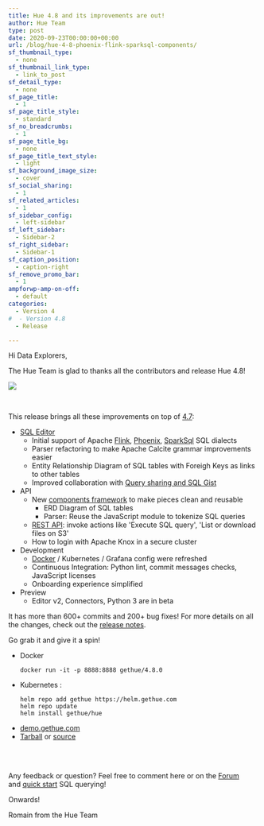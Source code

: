 ```yaml
---
title: Hue 4.8 and its improvements are out!
author: Hue Team
type: post
date: 2020-09-23T00:00:00+00:00
url: /blog/hue-4-8-phoenix-flink-sparksql-components/
sf_thumbnail_type:
  - none
sf_thumbnail_link_type:
  - link_to_post
sf_detail_type:
  - none
sf_page_title:
  - 1
sf_page_title_style:
  - standard
sf_no_breadcrumbs:
  - 1
sf_page_title_bg:
  - none
sf_page_title_text_style:
  - light
sf_background_image_size:
  - cover
sf_social_sharing:
  - 1
sf_related_articles:
  - 1
sf_sidebar_config:
  - left-sidebar
sf_left_sidebar:
  - Sidebar-2
sf_right_sidebar:
  - Sidebar-1
sf_caption_position:
  - caption-right
sf_remove_promo_bar:
  - 1
ampforwp-amp-on-off:
  - default
categories:
  - Version 4
#  - Version 4.8
  - Release

---
```

Hi Data Explorers,

The Hue Team is glad to thanks all the contributors and release Hue 4.8!

<a href="https://cdn.gethue.com/uploads/2020/09/hue-4.8.png">
  <img src="https://cdn.gethue.com/uploads/2020/09/hue-4.8.png" />
</a>

&nbsp;

This release brings all these improvements on top of [4.7](/blog/hue-4-7-and-its-improvements-are-out/):

* [SQL Editor](/blog/sql-querying-improvements-phoenix-flink-sparksql-erd-table/)
  * Initial support of Apache [Flink](/blog/sql-editor-for-apache-flink-sql/), [Phoenix](/sql-querying-apache-hbase-with-apache-phoenix/), [SparkSql](/blog/quick-task-sql-editor-for-apache-spark-sql-with-livy/) SQL dialects
  * Parser refactoring to make Apache Calcite grammar improvements easier
  * Entity Relationship Diagram of SQL tables with Foreigh Keys as links to other tables
  * Improved collaboration with [Query sharing and SQL Gist](/blog/2020-03-04-datawarehouse-database-sql-collaboration-and-sharing-with-link-and-gist/)
* API
  * New [components framework](https://docs.gethue.com/developer/components/) to make pieces clean and reusable
    * ERD Diagram of SQL tables
    * Parser: Reuse the JavaScript module to tokenize SQL queries
  * [REST API](/blog/rest-api-execute-sql-queries-browse-files/): invoke actions like 'Execute SQL query', 'List or download files on S3'
  * How to login with Apache Knox in a secure cluster
* Development
  * [Docker](/quickstart-hue-in-docker/) / Kubernetes / Grafana config were refreshed
  * Continuous Integration: Python lint, commit messages checks, JavaScript licenses
  * Onboarding experience simplified
* Preview
  * Editor v2, Connectors, Python 3 are in beta



It has more than 600+ commits and 200+ bug fixes! For more details on all the changes, check out the [release notes](https://docs.gethue.com/releases/release-notes-4.8.0/).

Go grab it and give it a spin!

* Docker
    ```
    docker run -it -p 8888:8888 gethue/4.8.0
    ```
* Kubernetes :
    ```
    helm repo add gethue https://helm.gethue.com
    helm repo update
    helm install gethue/hue
    ```
* [demo.gethue.com](demo.gethue.com)
* [Tarball](https://cdn.gethue.com/downloads/hue-4.8.0.tgz) or [source](https://github.com/cloudera/hue/archive/release-4.8.0.zip)

</br>
</br>

Any feedback or question? Feel free to comment here or on the <a href="https://discourse.gethue.com/">Forum</a> and <a href="https://docs.gethue.com/quickstart/">quick start</a> SQL querying!


Onwards!

Romain from the Hue Team
